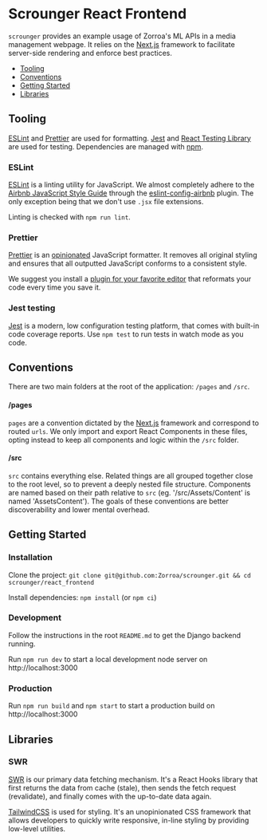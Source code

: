# Scrounger React Frontend

`scrounger` provides an example usage of Zorroa's ML APIs in a media management
webpage. It relies on the [Next.js](https://nextjs.org/) framework to facilitate
server-side rendering and enforce best practices.

- [Tooling](#tooling)
- [Conventions](#conventions)
- [Getting Started](#getting-started)
- [Libraries](#libraries)

## Tooling

[ESLint](#eslint) and [Prettier](#prettier) are used for formatting.
[Jest](https://jestjs.io/docs/en/22.x/getting-started) and
[React Testing Library](https://testing-library.com/docs/react-testing-library/intro)
are used for testing. Dependencies are managed with
[npm](https://www.npmjs.com/get-npm).

### ESLint

[ESLint](http://eslint.org/) is a linting utility for JavaScript. We almost
completely adhere to the
[Airbnb JavaScript Style Guide](https://github.com/airbnb/javascript) through
the
[eslint-config-airbnb](https://github.com/airbnb/javascript/tree/master/packages/eslint-config-airbnb)
plugin. The only exception being that we don't use `.jsx` file extensions.

Linting is checked with `npm run lint`.

### Prettier

[Prettier](https://prettier.io/) is an
[opinionated](http://jlongster.com/A-Prettier-Formatter) JavaScript formatter.
It removes all original styling and ensures that all outputted JavaScript
conforms to a consistent style.

We suggest you install a
[plugin for your favorite editor](https://prettier.io/docs/en/editors.html) that
reformats your code every time you save it.

### Jest testing

[Jest](https://jestjs.io/) is a modern, low configuration testing platform, that
comes with built-in code coverage reports. Use `npm test` to run tests in watch
mode as you code.

## Conventions

There are two main folders at the root of the application: `/pages` and `/src`.

#### /pages

`pages` are a convention dictated by the
[Next.js](https://nextjs.org/docs/basic-features/pages) framework and correspond
to routed `urls`. We only import and export React Components in these files,
opting instead to keep all components and logic within the `/src` folder.

#### /src

`src` contains everything else. Related things are all grouped together close to
the root level, so to prevent a deeply nested file structure. Components are
named based on their path relative to `src` (eg. '/src/Assets/Content' is named
'AssetsContent'). The goals of these conventions are better discoverability and
lower mental overhead.

## Getting Started

### Installation

Clone the project:
`git clone git@github.com:Zorroa/scrounger.git && cd scrounger/react_frontend`

Install dependencies: `npm install` (or `npm ci`)

### Development

Follow the instructions in the root `README.md` to get the Django backend
running.

Run `npm run dev` to start a local development node server on
http://localhost:3000

### Production

Run `npm run build` and `npm start` to start a production build on
http://localhost:3000

## Libraries

### SWR

[SWR](https://swr.now.sh/) is our primary data fetching mechanism. It's a React
Hooks library that first returns the data from cache (stale), then sends the
fetch request (revalidate), and finally comes with the up-to-date data again.

[TailwindCSS](https://tailwindcss.com/docs) is used for styling. It's an
unopinionated CSS framework that allows developers to quickly write responsive,
in-line styling by providing low-level utilities.
